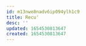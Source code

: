 ```yaml
---
id: m13nwe8nadv6ip094ylh1c9
title: Recu'
desc: ''
updated: 1654530813647
created: 1654530813647
---
```


